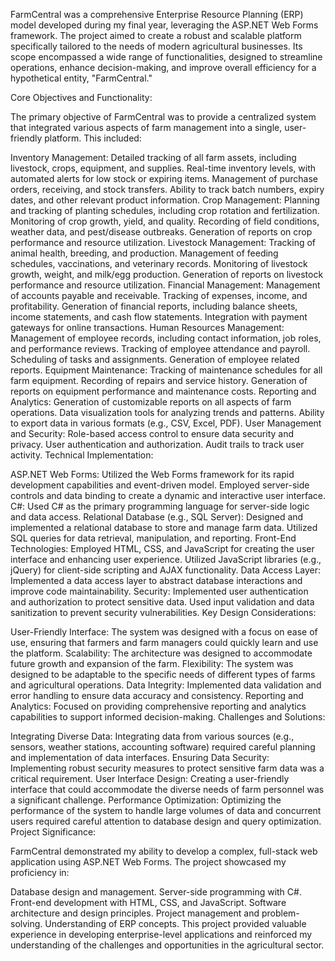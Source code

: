 FarmCentral was a comprehensive Enterprise Resource Planning (ERP) model developed during my final year, leveraging the ASP.NET Web Forms framework. The project aimed to create a robust and scalable platform specifically tailored to the needs of modern agricultural businesses. Its scope encompassed a wide range of functionalities, designed to streamline operations, enhance decision-making, and improve overall efficiency for a hypothetical entity, "FarmCentral."

Core Objectives and Functionality:

The primary objective of FarmCentral was to provide a centralized system that integrated various aspects of farm management into a single, user-friendly platform. This included:

Inventory Management:
Detailed tracking of all farm assets, including livestock, crops, equipment, and supplies.
Real-time inventory levels, with automated alerts for low stock or expiring items.
Management of purchase orders, receiving, and stock transfers.
Ability to track batch numbers, expiry dates, and other relevant product information.
Crop Management:
Planning and tracking of planting schedules, including crop rotation and fertilization.
Monitoring of crop growth, yield, and quality.
Recording of field conditions, weather data, and pest/disease outbreaks.
Generation of reports on crop performance and resource utilization.
Livestock Management:
Tracking of animal health, breeding, and production.
Management of feeding schedules, vaccinations, and veterinary records.
Monitoring of livestock growth, weight, and milk/egg production.
Generation of reports on livestock performance and resource utilization.
Financial Management:
Management of accounts payable and receivable.
Tracking of expenses, income, and profitability.
Generation of financial reports, including balance sheets, income statements, and cash flow statements.
Integration with payment gateways for online transactions.
Human Resources Management:
Management of employee records, including contact information, job roles, and performance reviews.
Tracking of employee attendance and payroll.
Scheduling of tasks and assignments.
Generation of employee related reports.
Equipment Maintenance:
Tracking of maintenance schedules for all farm equipment.
Recording of repairs and service history.
Generation of reports on equipment performance and maintenance costs.
Reporting and Analytics:
Generation of customizable reports on all aspects of farm operations.
Data visualization tools for analyzing trends and patterns.
Ability to export data in various formats (e.g., CSV, Excel, PDF).
User Management and Security:
Role-based access control to ensure data security and privacy.
User authentication and authorization.
Audit trails to track user activity.
Technical Implementation:

ASP.NET Web Forms:
Utilized the Web Forms framework for its rapid development capabilities and event-driven model.
Employed server-side controls and data binding to create a dynamic and interactive user interface.
C#:
Used C# as the primary programming language for server-side logic and data access.
Relational Database (e.g., SQL Server):
Designed and implemented a relational database to store and manage farm data.
Utilized SQL queries for data retrieval, manipulation, and reporting.
Front-End Technologies:
Employed HTML, CSS, and JavaScript for creating the user interface and enhancing user experience.
Utilized JavaScript libraries (e.g., jQuery) for client-side scripting and AJAX functionality.
Data Access Layer:
Implemented a data access layer to abstract database interactions and improve code maintainability.
Security:
Implemented user authentication and authorization to protect sensitive data.
Used input validation and data sanitization to prevent security vulnerabilities.
Key Design Considerations:

User-Friendly Interface: The system was designed with a focus on ease of use, ensuring that farmers and farm managers could quickly learn and use the platform.
Scalability: The architecture was designed to accommodate future growth and expansion of the farm.
Flexibility: The system was designed to be adaptable to the specific needs of different types of farms and agricultural operations.
Data Integrity: Implemented data validation and error handling to ensure data accuracy and consistency.
Reporting and Analytics: Focused on providing comprehensive reporting and analytics capabilities to support informed decision-making.
Challenges and Solutions:

Integrating Diverse Data: Integrating data from various sources (e.g., sensors, weather stations, accounting software) required careful planning and implementation of data interfaces.
Ensuring Data Security: Implementing robust security measures to protect sensitive farm data was a critical requirement.
User Interface Design: Creating a user-friendly interface that could accommodate the diverse needs of farm personnel was a significant challenge.
Performance Optimization: Optimizing the performance of the system to handle large volumes of data and concurrent users required careful attention to database design and query optimization.
Project Significance:

FarmCentral demonstrated my ability to develop a complex, full-stack web application using ASP.NET Web Forms. The project showcased my proficiency in:

Database design and management.
Server-side programming with C#.
Front-end development with HTML, CSS, and JavaScript.
Software architecture and design principles.
Project management and problem-solving.
Understanding of ERP concepts.
This project provided valuable experience in developing enterprise-level applications and reinforced my understanding of the challenges and opportunities in the agricultural sector.
